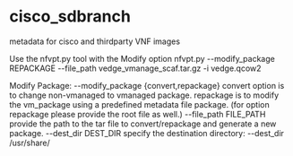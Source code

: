 # cisco_sdbranch
metadata for cisco and thirdparty VNF images

Use the nfvpt.py tool with the Modify option
nfvpt.py --modify_package REPACKAGE --file_path vedge_vmanage_scaf.tar.gz -i vedge.qcow2

Modify Package:
  --modify_package {convert,repackage}
                        convert option is to change non-vmanaged to vmanaged
                        package. repackage is to modify the vm_package using a
                        predefined metadata file package. (for option
                        repackage please provide the root file as well.)
  --file_path FILE_PATH
                        provide the path to the tar file to convert/repackage
                        and generate a new package.
  --dest_dir DEST_DIR   specify the destination directory: --dest_dir
                        /usr/share/
